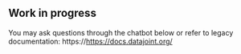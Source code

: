 ## Work in progress
You may ask questions through the chatbot below or
refer to legacy documentation: https://https://docs.datajoint.org/
